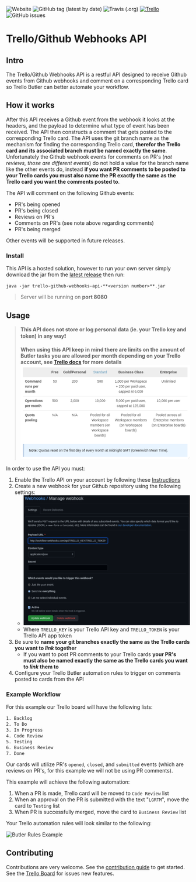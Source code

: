 ![Website](https://img.shields.io/website?down_color=red&down_message=offline&label=status&up_color=green&up_message=online&url=http%3A%2F%2Fworkflow-webhooks.com%2Fapi%2Fstatus)
![GitHub tag (latest by date)](https://img.shields.io/github/v/tag/Mindisgone/trelloGithubWebhooksAPI)
![Travis (.org)](https://img.shields.io/travis/Mindisgone/trelloGithubWebhooksAPI?logo=travis)
[![Trello](https://img.shields.io/badge/trello-blue?logo=trello)](https://trello.com/b/lAhgjtGK)
![GitHub issues](https://img.shields.io/github/issues/Mindisgone/trelloGithubWebhooksAPI)

# Trello/Github Webhooks API

## Intro

The Trello/Github Webhooks API is a restful API designed to receive
Github events from Github webhooks and comment on a corresponding Trello
card so Trello Butler can better automate your workflow.

## How it works

After this API receives a Github event from the webhook it looks at the
headers, and the payload to determine what type of event has been
received. The API then constructs a comment that gets posted to the
corresponding Trello card. The API uses the git branch name as the
mechanism for finding the corresponding Trello card, **therefor the
Trello card and its associated branch must be named exactly the same**.
Unfortunately the Github webhook events for comments on PR's (*not
reviews, those are different events*) do not hold a value for the branch
name like the other events do, instead **if you want PR comments to be
posted to your Trello cards you must also name the PR exactly the same
as the Trello card you want the comments posted to**.

The API will comment on the following Github events:

* PR's being opened
* PR's being closed
* Reviews on PR's
* Comments on PR's (see note above regarding comments)
* PR's being merged

Other events will be supported in future releases.

### Install

This API is a hosted solution, however to run your own server simply download the jar from the [latest release](https://github.com/Mindisgone/trelloGithubWebhooksAPI/releases) then run:

```
java -jar trello-github-webhooks-api-**<version number>**.jar
```

> Server will be running on **port 8080**

## Usage

> **This API does not store or log personal data (ie. your Trello key
> and token) in any way:heavy_exclamation_mark:**
>
> **When using this API keep in mind there are limits on the amount of
> Butler tasks you are allowed per month depending on your Trello
> account, see
> [Trello docs](https://help.trello.com/article/1181-butler-features-and-quotas)
> for more details**
> ![Butler Quotas](/.docs/butler_quotas.png)

In order to use the API you must:

1. Enable the Trello API on your account by following these
   [Instructions](https://developer.atlassian.com/cloud/trello/guides/rest-api/api-introduction/)
2. Create a new webhook for your Github repository using the following
   settings:
   * ![Webhooks Config](/.docs/webhooks_config.png)
   * Where ```TRELLO_KEY``` is your Trello API key and
     ```TRELLO_TOKEN``` is your Trello API app token
3. Be sure to **name your git branches exactly the same as the Trello
   cards you want to *link* together**
   * If you want to post PR comments to your Trello cards **your PR's
     must also be named exactly the same as the Trello cards you want to
     *link* them to**
4. Configure your Trello Butler automation rules to trigger on comments
   posted to cards from the API

### Example Workflow

For this example our Trello board will have the following lists:

```
1. Backlog
2. To Do
3. In Progress
4. Code Review
5. Testing
6. Business Review
7. Done
```

Our cards will utilize PR's ```opened```, ```closed```, and
```submitted``` events (which are reviews on PR's, for this example we
will not be using PR comments).

This example will achieve the following automation:

1. When a PR is made, Trello card will be moved to ```Code Review```
   list
2. When an approval on the PR is submitted with the text "```LGRTM```",
   move the card to ```Testing``` list
3. When PR is successfully merged, move the card to ```Business
   Review``` list

Your Trello automation rules will look similar to the following:

![Butler Rules Example](/.docs/butler_rules_example.png)

## Contributing

Contributions are very welcome. See the
[contribution guide](./CONTRIBUTING.md) to get started. See the
[Trello Board](https://trello.com/b/lAhgjtGK) for issues new features.
